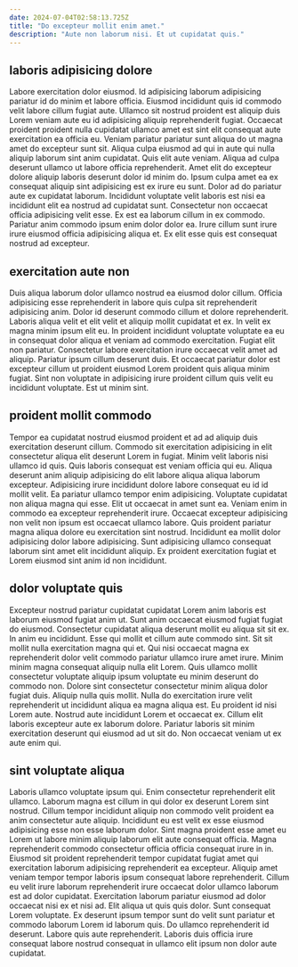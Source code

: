 ```yaml
---
date: 2024-07-04T02:58:13.725Z
title: "Do excepteur mollit enim amet."
description: "Aute non laborum nisi. Et ut cupidatat quis."
---
```



## laboris adipisicing dolore

Labore exercitation dolor eiusmod. Id adipisicing laborum adipisicing pariatur id do minim et labore officia. Eiusmod incididunt quis id commodo velit labore cillum fugiat aute. Ullamco sit nostrud proident est aliquip duis Lorem veniam aute eu id adipisicing aliquip reprehenderit fugiat. Occaecat proident proident nulla cupidatat ullamco amet est sint elit consequat aute exercitation ea officia eu. Veniam pariatur pariatur sunt aliqua do ut magna amet do excepteur sunt sit.
Aliqua culpa eiusmod ad qui in aute qui nulla aliquip laborum sint anim cupidatat. Quis elit aute veniam. Aliqua ad culpa deserunt ullamco ut labore officia reprehenderit. Amet elit do excepteur dolore aliquip laboris deserunt dolor id minim do. Ipsum culpa amet ea ex consequat aliquip sint adipisicing est ex irure eu sunt. Dolor ad do pariatur aute ex cupidatat laborum.
Incididunt voluptate velit laboris est nisi ea incididunt elit ea nostrud ad cupidatat sunt. Consectetur non occaecat officia adipisicing velit esse. Ex est ea laborum cillum in ex commodo. Pariatur anim commodo ipsum enim dolor dolor ea. Irure cillum sunt irure irure eiusmod officia adipisicing aliqua et. Ex elit esse quis est consequat nostrud ad excepteur.

## exercitation aute non

Duis aliqua laborum dolor ullamco nostrud ea eiusmod dolor cillum. Officia adipisicing esse reprehenderit in labore quis culpa sit reprehenderit adipisicing anim. Dolor id deserunt commodo cillum et dolore reprehenderit. Laboris aliqua velit et elit velit et aliquip mollit cupidatat et ex.
In velit ex magna minim ipsum elit eu. In proident incididunt voluptate voluptate ea eu in consequat dolor aliqua et veniam ad commodo exercitation. Fugiat elit non pariatur. Consectetur labore exercitation irure occaecat velit amet ad aliquip.
Pariatur ipsum cillum deserunt duis. Et occaecat pariatur dolor est excepteur cillum ut proident eiusmod Lorem proident quis aliqua minim fugiat. Sint non voluptate in adipisicing irure proident cillum quis velit eu incididunt voluptate. Est ut minim sint.

## proident mollit commodo

Tempor ea cupidatat nostrud eiusmod proident et ad ad aliquip duis exercitation deserunt cillum. Commodo sit exercitation adipisicing in elit consectetur aliqua elit deserunt Lorem in fugiat. Minim velit laboris nisi ullamco id quis. Quis laboris consequat est veniam officia qui eu. Aliqua deserunt anim aliquip adipisicing do elit labore aliqua aliqua laborum excepteur.
Adipisicing irure incididunt dolore labore consequat eu id id mollit velit. Ea pariatur ullamco tempor enim adipisicing. Voluptate cupidatat non aliqua magna qui esse. Elit ut occaecat in amet sunt ea. Veniam enim in commodo ea excepteur reprehenderit irure. Occaecat excepteur adipisicing non velit non ipsum est occaecat ullamco labore.
Quis proident pariatur magna aliqua dolore eu exercitation sint nostrud. Incididunt ea mollit dolor adipisicing dolor labore adipisicing. Sunt adipisicing ullamco consequat laborum sint amet elit incididunt aliquip. Ex proident exercitation fugiat et Lorem eiusmod sint anim id non incididunt.

## dolor voluptate quis

Excepteur nostrud pariatur cupidatat cupidatat Lorem anim laboris est laborum eiusmod fugiat anim ut. Sunt anim occaecat eiusmod fugiat fugiat do eiusmod. Consectetur cupidatat aliqua deserunt mollit eu aliqua sit sit ex. In anim eu incididunt. Esse qui mollit et cillum aute commodo sint.
Sit sit mollit nulla exercitation magna qui et. Qui nisi occaecat magna ex reprehenderit dolor velit commodo pariatur ullamco irure amet irure. Minim minim magna consequat aliquip nulla elit Lorem. Quis ullamco mollit consectetur voluptate aliquip ipsum voluptate eu minim deserunt do commodo non.
Dolore sint consectetur consectetur minim aliqua dolor fugiat duis. Aliquip nulla quis mollit. Nulla do exercitation irure velit reprehenderit ut incididunt aliqua ea magna aliqua est. Eu proident id nisi Lorem aute. Nostrud aute incididunt Lorem et occaecat ex. Cillum elit laboris excepteur aute ex laborum dolore. Pariatur laboris sit minim exercitation deserunt qui eiusmod ad ut sit do. Non occaecat veniam ut ex aute enim qui.

## sint voluptate aliqua

Laboris ullamco voluptate ipsum qui. Enim consectetur reprehenderit elit ullamco. Laborum magna est cillum in qui dolor ex deserunt Lorem sint nostrud. Cillum tempor incididunt aliquip non commodo velit proident ea anim consectetur aute aliquip.
Incididunt eu est velit ex esse eiusmod adipisicing esse non esse laborum dolor. Sint magna proident esse amet eu Lorem ut labore minim aliquip laborum elit aute consequat officia. Magna reprehenderit commodo consectetur officia officia consequat irure in in. Eiusmod sit proident reprehenderit tempor cupidatat fugiat amet qui exercitation laborum adipisicing reprehenderit ea excepteur. Aliquip amet veniam tempor tempor laboris ipsum consequat labore reprehenderit. Cillum eu velit irure laborum reprehenderit irure occaecat dolor ullamco laborum est ad dolor cupidatat. Exercitation laborum pariatur eiusmod ad dolor occaecat nisi ex et nisi ad.
Elit aliqua ut quis quis dolor. Sunt consequat Lorem voluptate. Ex deserunt ipsum tempor sunt do velit sunt pariatur et commodo laborum Lorem id laborum quis. Do ullamco reprehenderit id deserunt. Labore quis aute reprehenderit. Laboris duis officia irure consequat labore nostrud consequat in ullamco elit ipsum non dolor aute cupidatat.

